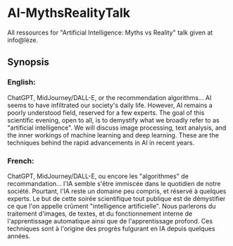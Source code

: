# AI-MythsRealityTalk

All ressources for "Artificial Intelligence: Myths vs Reality" talk given at info@lèze.

## Synopsis
### English:
ChatGPT, MidJourney/DALL-E, or the recommendation algorithms... AI seems to have infiltrated our society's daily life.
However, AI remains a poorly understood field, reserved for a few experts.
The goal of this scientific evening, open to all, is to demystify what we broadly refer to as "artificial intelligence".
We will discuss image processing, text analysis, and the inner workings of machine learning and deep learning.
These are the techniques behind the rapid advancements in AI in recent years.

### French:
ChatGPT, MidJourney/DALL-E, ou encore les "algorithmes" de recommandation... l'IA semble s'être immiscée dans le quotidien de notre société.
Pourtant, l'IA reste un domaine peu compris, et réservé à quelques experts.
Le but de cette soirée scientifique tout publique est de démystifier ce que l'on appelle crûment "intelligence artificielle".
Nous parlerons du traitement d'images, de textes, et du fonctionnement interne de l'apprentissage automatique ainsi que de l'apprentissage profond.
Ces techniques sont à l'origine des progrès fulgurant en IA depuis quelques années.

